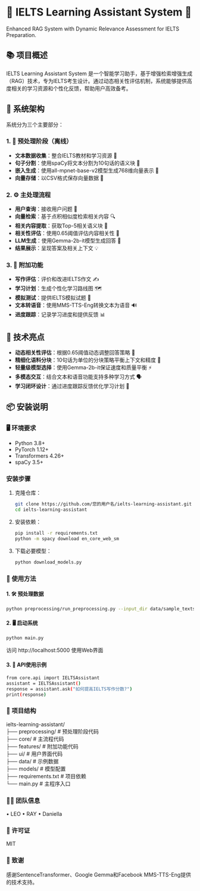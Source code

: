 # 🌟 IELTS Learning Assistant System 🌟
Enhanced RAG System with Dynamic Relevance Assessment for IELTS Preparation.

## 📚 项目概述
IELTS Learning Assistant System 是一个智能学习助手，基于增强检索增强生成（RAG）技术，专为IELTS考生设计。通过动态相关性评估机制，系统能够提供高度相关的学习资源和个性化反馈，帮助用户高效备考。

## 🧩 系统架构
系统分为三个主要部分：

### 1. 📝 预处理阶段（离线）
- **文本数据收集**：整合IELTS教材和学习资源 📖
- **句子分割**：使用spaCy将文本分割为10句话的语义块 🧠
- **嵌入生成**：使用all-mpnet-base-v2模型生成768维向量表示 🔢
- **向量存储**：以CSV格式保存向量数据 💾

### 2. ⚙️ 主处理流程
- **用户查询**：接收用户问题 📩
- **向量检索**：基于点积相似度检索相关内容 🔍
- **相关内容提取**：获取Top-5相关语义块 🥇
- **相关性评估**：使用0.65阈值评估内容相关性 🔑
- **LLM生成**：使用Gemma-2b-it模型生成回答 🤖
- **结果展示**：呈现答案及相关上下文 💡

### 3. 🎯 附加功能
- **写作评估**：评价和改进IELTS作文 ✍️
- **学习计划**：生成个性化学习路线图 🗺️
- **模拟测试**：提供IELTS模拟试题 📝
- **文本转语音**：使用MMS-TTS-Eng转换文本为语音 🔊
- **进度跟踪**：记录学习进度和提供反馈 📊

## 🚀 技术亮点
- **动态相关性评估**：根据0.65阈值动态调整回答策略 🎯
- **精细化语料分块**：10句话为单位的分块策略平衡上下文和精度 🔄
- **轻量级模型选择**：使用Gemma-2b-it保证速度和质量平衡 ⚡
- **多模态交互**：结合文本和语音功能支持多种学习方式 🗣️
- **学习闭环设计**：通过进度跟踪反馈优化学习计划 🔁

## 📦 安装说明

### 🖥️ 环境要求
- Python 3.8+
- PyTorch 1.12+
- Transformers 4.26+
- spaCy 3.5+

### 安装步骤
1. 克隆仓库：
    ```bash
    git clone https://github.com/您的用户名/ielts-learning-assistant.git
    cd ielts-learning-assistant
    ```
2. 安装依赖：
    ```bash
    pip install -r requirements.txt
    python -m spacy download en_core_web_sm
    ```
3. 下载必要模型：
    ```bash
    python download_models.py
    ```

### 🚀 使用方法

#### 1. 🛠️ 预处理数据
```bash
python preprocessing/run_preprocessing.py --input_dir data/sample_texts --output_dir data/embeddings
```

#### 2. 🖥️ 启动系统
```bash
python main.py
```
访问 http://localhost:5000 使用Web界面

#### 3. 🔧 API使用示例
```bash
from core.api import IELTSAssistant  
assistant = IELTSAssistant()  
response = assistant.ask("如何提高IELTS写作分数?")  
print(response)  
```

### 📂 项目结构
ielts-learning-assistant/  
├── preprocessing/       # 预处理阶段代码  
├── core/                # 主流程代码  
├── features/            # 附加功能代码  
├── ui/                  # 用户界面代码  
├── data/                # 示例数据  
├── models/              # 模型配置  
├── requirements.txt     # 项目依赖  
└── main.py              # 主程序入口  

### 👨‍💻 团队信息
•	LEO
•	RAY
•	Daniella

### 📝 许可证
MIT

### 🙏 致谢
感谢SentenceTransformer、Google Gemma和Facebook MMS-TTS-Eng提供的技术支持。
